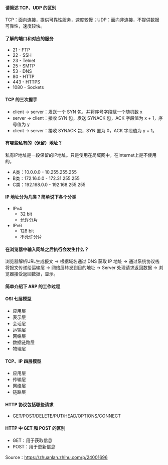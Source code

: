 #### 请简述 TCP、UDP 的区别
TCP：面向连接，提供可靠性服务，速度较慢；UDP：面向非连接，不提供数据可靠性，速度较快。

#### 了解的端口和对应的服务
* 21 - FTP
* 22 - SSH
* 23 - Telnet
* 25 - SMTP
* 53 - DNS 
* 80 - HTTP
* 443 - HTTPS
* 1080 - Sockets

#### TCP 的三次握手
* client -> server：发送一个 SYN 包，并将序号字段赋一个随机数 x
* server -> client：接收 SYN 包，发送 SYNACK 包，ACK 字段值为 x + 1，序号值为 y
* client -> server：接收 SYNACK 包，SYN 置为 0，ACK 字段值为 y + 1。

#### 有哪些私有的（保留）地址？
私有IP地址是一段保留的IP地址。只是使用在局域网中，在Internet上是不使用的。 

* A类：10.0.0.0 - 10.255.255.255
* B类：172.16.0.0 - 172.31.255.255
* C类：192.168.0.0 - 192.168.255.255

#### IP 地址分为几类？简单说下各个分类
* IPv4
    - 32 bit
    - 允许分片
* IPv6
    - 128 bit
    - 不允许分片

#### 在浏览器中输入网址之后执行会发生什么？
浏览器解析URL生成报文 -> 根据域名通过 DNS 获取 IP 地址 -> 通过系统协议栈将报文传递给运输层 -> 网络层转发到目的地址 -> Server 处理请求返回数据 -> 浏览器接受返回数据，显示。

#### 简单介绍下 ARP 的工作过程

#### OSI 七层模型
* 应用层
* 表示层
* 会话层
* 运输层
* 网络层
* 数据链路层
* 物理层

#### TCP、IP 四层模型
* 应用层
* 传输层
* 网络层
* 链路层

#### HTTP 协议包括哪些请求
* GET/POST/DELETE/PUT/HEAD/OPTIONS/CONNECT

#### HTTP 中 GET 和 POST 的区别
* GET：用于获取信息
* POST：用于更新信息


Source：https://zhuanlan.zhihu.com/p/24001696